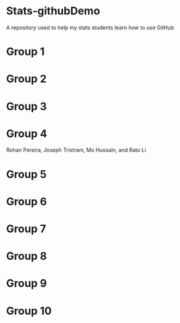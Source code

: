 # Stats-githubDemo
A repository used to help my stats students learn how to use GitHub

Group 1
===

Group 2
===

Group 3
===

Group 4
===
Rohan Pereira, Joseph Tristram, Mo Hussain, and Rato Li

Group 5
===

Group 6
===

Group 7
===

Group 8
===

Group 9
===

Group 10
===
